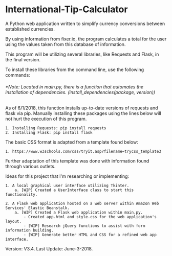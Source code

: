 # International-Tip-Calculator
A Python web application written to simplify currency conversions between established currencies.

By using information from fixer.io, the program calculates a total for the user using the values taken from this database of information.

This program will be utilizing several libraries, like Requests and Flask, in the final version.

To install these libraries from the command line, use the following commands:

###### *Note: Located in main.py, there is a function that automates the installation of dependencies. (install_dependencies(package, version))

As of 6/1/2018, this function installs up-to-date versions of requests and flask via pip.
Manually installing these packages using the lines below will not hurt the execution of this program.

    1. Installing Requests: pip install requests
    2. Installing Flask: pip install flask

The basic CSS format is adapted from a template found below:

    1. https://www.w3schools.com/css/tryit.asp?filename=trycss_template3

Further adaptation of this template was done with information found through various outlets.

Ideas for this project that I'm researching or implementing:

    1. A local graphical user interface utilizing Tkinter.
        a. [WIP] Created a UserInterface class to start this functionality.

    2. A Flask web application hosted on a web server within Amazon Web Services' Elastic Beanstalk.
        a. [WIP] Created a Flask web application within main.py.
            - Created app.html and style.css for the web application's layout.
            - [WIP] Research jQuery functions to assist with form information building.
            - [WIP] Generate better HTML and CSS for a refined web app interface.

Version: V3.4.
Last Update: June-3-2018.
